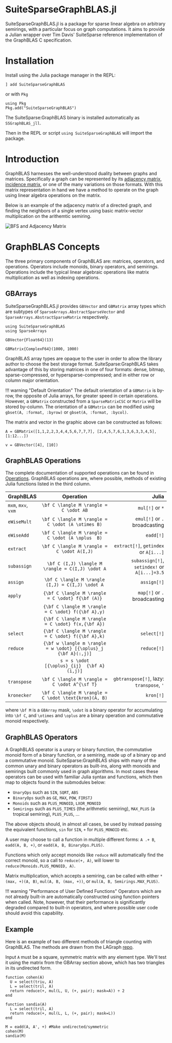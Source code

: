 # SuiteSparseGraphBLAS.jl

SuiteSparseGraphBLAS.jl is a package for sparse linear algebra on arbitrary semirings, with a particular focus on graph computations.
It aims to provide a Julian wrapper over Tim Davis' SuiteSparse reference implementation of the GraphBLAS C specification.

# Installation

Install using the Julia package manager in the REPL:

```
] add SuiteSparseGraphBLAS
```

or with `Pkg`

```
using Pkg
Pkg.add("SuiteSparseGraphBLAS")
```

The SuiteSparse:GraphBLAS binary is installed automatically as `SSGraphBLAS_jll`.

Then in the REPL or script `using SuiteSparseGraphBLAS` will import the package.
# Introduction

GraphBLAS harnesses the well-understood duality between graphs and matrices.
Specifically a graph can be represented by its [adjacency matrix](https://en.wikipedia.org/wiki/Adjacency_matrix), [incidence matrix](https://en.wikipedia.org/wiki/Incidence_matrix), or one of the many variations on those formats. 
With this matrix representation in hand we have a method to operate on the graph using linear algebra operations on the matrix.

Below is an example of the adjacency matrix of a directed graph, and finding the neighbors of a single vertex using basic matrix-vector multiplication on the arithemtic semiring.

![BFS and Adjacency Matrix](./assets/AdjacencyBFS.png)

# GraphBLAS Concepts

The three primary components of GraphBLAS are: matrices, operators, and operations. Operators include monoids, binary operators, and semirings. Operations include the typical linear algebraic operations like matrix multiplication as well as indexing operations.

## GBArrays

SuiteSparseGraphBLAS.jl provides `GBVector` and `GBMatrix` array types which are subtypes of `SparseArrays.AbstractSparseVector` and `SparseArrays.AbstractSparseMatrix` respectively.

```@setup intro
using SuiteSparseGraphBLAS
using SparseArrays
```

```@repl intro
GBVector{Float64}(13)

GBMatrix{ComplexF64}(1000, 1000)
```

GraphBLAS array types are opaque to the user in order to allow the library author to choose the best storage format.
SuiteSparse:GraphBLAS takes advantage of this by storing matrices in one of four formats: dense, bitmap, sparse-compressed, or hypersparse-compressed; and in either row or column major orientation.

!!! warning "Default Orientation"
    The default orientation of a `GBMatrix` is by-row, the opposite of Julia arrays, for greater speed
    in certain operations. However, a `GBMatrix` constructed from a `SparseMatrixCSC` or 
    `Matrix` will be stored by-column. The orientation of a `GBMatrix` can be modified using
    `gbset(A, :format, :byrow)` or `gbset(A, :format, :bycol)`.

The matrix and vector in the graphic above can be constructed as follows:

```@repl intro
A = GBMatrix([1,1,2,2,3,4,4,5,6,7,7,7], [2,4,5,7,6,1,3,6,3,3,4,5], [1:12...])

v = GBVector([4], [10])
```
## GraphBLAS Operations

The complete documentation of supported operations can be found in [Operations](@ref).
GraphBLAS operations are, where possible, methods of existing Julia functions  listed in the third column.

| GraphBLAS           | Operation                                                        | Julia                                      |
|:--------------------|:----------------------------------------:                        |----------:                                 |
|`mxm`, `mxv`, `vxm`  |``\bf C \langle M \rangle = C \odot AB``                          |`mul[!]` or `*`                             |
|`eWiseMult`          |``\bf C \langle M \rangle = C \odot (A \otimes B)``               |`emul[!]` or `.` broadcasting               |
|`eWiseAdd`           |``\bf C \langle M \rangle = C \odot (A \oplus  B)``               |`eadd[!]`                                   |
|`extract`            |``\bf C \langle M \rangle = C \odot A(I,J)``                      |`extract[!]`, `getindex` or `A[i...]`       |
|`subassign`          |``\bf C (I,J) \langle M \rangle = C(I,J) \odot A``                |`subassign[!]`, `setindex!` or `A[i...]=3.5`|
|`assign`             |``\bf C \langle M \rangle (I,J) = C(I,J) \odot A``                |`assign[!]`                                 |
|`apply`              |``{\bf C \langle M \rangle = C \odot} f{\bf (A)}``                |`map[!]` or `.` broadcasting                |
|                     |``{\bf C \langle M \rangle = C \odot} f({\bf A},y)``              |                                            |
|                     |``{\bf C \langle M \rangle = C \odot} f(x,{\bf A})``              |                                            |
|`select`             |``{\bf C \langle M \rangle = C \odot} f({\bf A},k)``              |`select[!]`                                 |
|`reduce`             |``{\bf w \langle m \rangle = w \odot} [{\oplus}_j {\bf A}(:,j)]`` |`reduce[!]`                                 |
|                     |``s = s \odot [{\oplus}_{ij}  {\bf A}(i,j)]``                     |                                            |
|`transpose`          |``\bf C \langle M \rangle = C \odot A^{\sf T}``                   |`gbtranspose[!]`, lazy: `transpose`, `'`    |
|`kronecker`          |``\bf C \langle M \rangle = C \odot \text{kron}(A, B)``           |`kron[!]`                                   |

where ``\bf M`` is a `GBArray` mask, ``\odot`` is a binary operator for accumulating into ``\bf C``, and ``\otimes`` and ``\oplus`` are a binary operation and commutative monoid respectively. 

## GraphBLAS Operators

A GraphBLAS operator is a unary or binary function, the commutative monoid form of a binary function,
or a semiring, made up of a binary op and a commutative monoid.
SuiteSparse:GraphBLAS ships with many of the common unary and binary operators as built-ins,
along with monoids and semirings built commonly used in graph algorithms. 
In most cases these operators can be used with familiar Julia syntax and functions, which then map to
objects found in the submodules below:

- `UnaryOps` such as `SIN`, `SQRT`, `ABS`
- `BinaryOps` such as `GE`, `MAX`, `POW`, `FIRSTJ`
- `Monoids` such as `PLUS_MONOID`, `LXOR_MONOID`
- `Semirings` such as `PLUS_TIMES` (the arithmetic semiring), `MAX_PLUS` (a tropical semiring), `PLUS_PLUS`, ...

The above objects should, in almost all cases, be used by instead passing the equivalent functions, `sin` for `SIN`, `+` for `PLUS_MONOID` etc.

A user may choose to call a function in multiple different forms: `A .+ B`, `eadd(A, B, +)`,
or `eadd(A, B, BinaryOps.PLUS)`. 

Functions which only accept monoids like `reduce` will automatically find the correct monoid,
so a call to `reduce(+, A)`, will lower to `reduce(Monoids.PLUS_MONOID, A)`.

Matrix multiplication, which accepts a semiring, can be called with either `*(max, +)(A, B)`,
`mul(A, B, (max, +))`, or `mul(A, B, Semirings.MAX_PLUS)`. 

!!! warning "Performance of User Defined Functions"
    Operators which are not already built-in are automatically constructed using function pointers when called. 
    Note, however, that their performance is significantly degraded compared to built-in operators,
    and where possible user code should avoid this capability.

## Example

Here is an example of two different methods of triangle counting with GraphBLAS.
The methods are drawn from the LAGraph [repo](https://github.com/GraphBLAS/LAGraph).

Input `A` must be a square, symmetric matrix with any element type.
We'll test it using the matrix from the GBArray section above, which has two triangles in its undirected form.

```@repl intro
function cohen(A)
  U = select(triu, A)
  L = select(tril, A)
  return reduce(+, mul(L, U, (+, pair); mask=A)) ÷ 2
end

function sandia(A)
  L = select(tril, A)
  return reduce(+, mul(L, L, (+, pair); mask=L))
end

M = eadd(A, A', +) #Make undirected/symmetric
cohen(M)
sandia(M)
```
